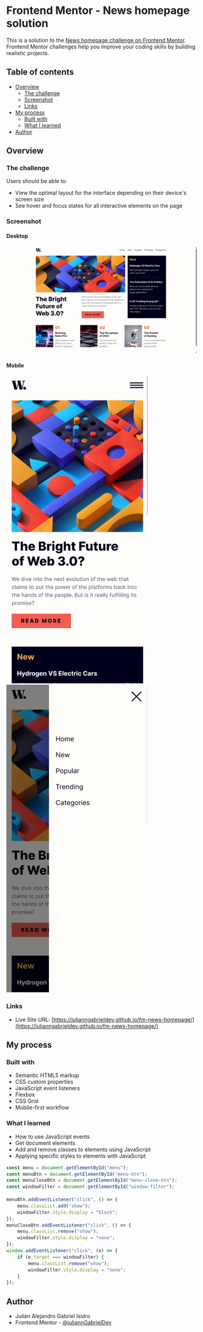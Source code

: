 # Frontend Mentor - News homepage solution

This is a solution to the [News homepage challenge on Frontend Mentor](https://www.frontendmentor.io/challenges/news-homepage-H6SWTa1MFl). Frontend Mentor challenges help you improve your coding skills by building realistic projects.

## Table of contents

- [Overview](#overview)
  - [The challenge](#the-challenge)
  - [Screenshot](#screenshot)
  - [Links](#links)
- [My process](#my-process)
  - [Built with](#built-with)
  - [What I learned](#what-i-learned)
- [Author](#author)

## Overview

### The challenge

Users should be able to:

- View the optimal layout for the interface depending on their device's screen size
- See hover and focus states for all interactive elements on the page

### Screenshot

#### Desktop

![Desktop preview](preview/desktop.png)

#### Mobile

<p>
    <img src="preview/mobile-1.png" width="375" alt="Mobile preview" />
    <img src="preview/mobile-2.png" width="375" alt="Mobile preview" />
</p>

### Links

- Live Site URL: [https://julianngabrieldev.github.io/fm-news-homepage/](https://julianngabrieldev.github.io/fm-news-homepage/)

## My process

### Built with

- Semantic HTML5 markup
- CSS custom properties
- JavaScript event listeners
- Flexbox
- CSS Grid
- Mobile-first workflow

### What I learned

- How to use JavaScript events
- Get document elements
- Add and remove classes to elements using JavaScript
- Applying specific styles to elements with JavaScript

```js
const menu = document.getElementById("menu");
const menuBtn = document.getElementById("menu-btn");
const menuCloseBtn = document.getElementById("menu-close-btn");
const windowFilter = document.getElementById("window-filter");

menuBtn.addEventListener("click", () => {
    menu.classList.add("show");
    windowFilter.style.display = "block";
});
menuCloseBtn.addEventListener("click", () => {
    menu.classList.remove("show");
    windowFilter.style.display = "none";
});
window.addEventListener("click", (e) => {
    if (e.target === windowFilter) {
        menu.classList.remove("show");
        windowFilter.style.display = "none";
    }
});
```

## Author

- Julián Alejandro Gabriel Isidro
- Frontend Mentor - [@juliannGabrielDev](https://www.frontendmentor.io/profile/juliannGabrielDev)
